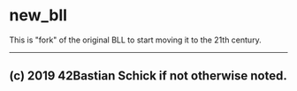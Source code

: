 # new_bll

This is "fork" of the original BLL to start moving it to the 21th century.

---

(c) 2019 42Bastian Schick if not otherwise noted.
-------------------------------------------------
